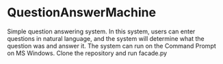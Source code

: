 # QuestionAnswerMachine
Simple question answering system. In this  system, users can enter questions in natural language, and the system will determine what the question was and answer it.
The system can run on the Command Prompt on MS Windows. 
Clone the repository and run facade.py 
